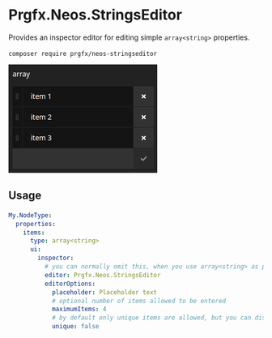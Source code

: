 # Prgfx.Neos.StringsEditor

Provides an inspector editor for editing simple `array<string>` properties.

`composer require prgfx/neos-stringseditor`

![Screenshot of the editor](./screenshot.png)

## Usage
```yaml
My.NodeType:
  properties:
    items:
      type: array<string>
      ui:
        inspector:
          # you can normally omit this, when you use array<string> as property type
          editor: Prgfx.Neos.StringsEditor
          editorOptions:
            placeholder: Placeholder text
            # optional number of items allowed to be entered
            maximumItems: 4
            # by default only unique items are allowed, but you can disable this rule
            unique: false
```
